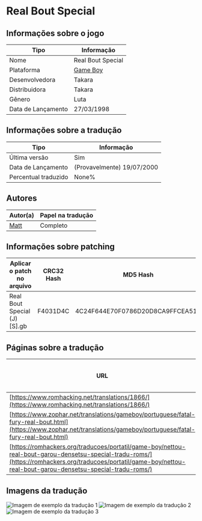 # Real Bout Special

## Informações sobre o jogo

| Tipo | Informação |
| ----------- | ----------- |
| Nome | Real Bout Special |
| Plataforma | [Game Boy](../) |
| Desenvolvedora | Takara |
| Distribuidora | Takara |
| Gênero | Luta |
| Data de Lançamento | 27/03/1998 |

## Informações sobre a tradução

| Tipo | Informação |
| ----------- | ----------- |
| Última versão | Sim |
| Data de Lançamento | (Provavelmente) 19/07/2000 |
| Percentual traduzido | None% |

## Autores

| Autor(a) | Papel na tradução |
| ----------- | ----------- |
| [Matt](../../../autores/matt/) | Completo |

## Informações sobre patching

| Aplicar o patch no arquivo | CRC32 Hash | MD5 Hash |
| ----------- | ----------- | ----------- |
| Real Bout Special \(J\) \[S\]\.gb | F4031D4C | 4C24F644E70F0786D20D8CA9FFCEA51C |

## Páginas sobre a tradução

| URL | Oficial (publicado pelos autores) | Possuí link de download |
| ----------- | ----------- | ----------- |
| [https://www.romhacking.net/translations/1866/](https://www.romhacking.net/translations/1866/) | Não | Sim |
| [https://www.zophar.net/translations/gameboy/portuguese/fatal-fury-real-bout.html](https://www.zophar.net/translations/gameboy/portuguese/fatal-fury-real-bout.html) | Não | Sim |
| [https://romhackers.org/traducoes/portatil/game-boy/nettou-real-bout-garou-densetsu-special-tradu-roms/](https://romhackers.org/traducoes/portatil/game-boy/nettou-real-bout-garou-densetsu-special-tradu-roms/) | Não | Não |

## Imagens da tradução

![Imagem de exemplo da tradução 1](1.png)
![Imagem de exemplo da tradução 2](2.png)
![Imagem de exemplo da tradução 3](3.png)